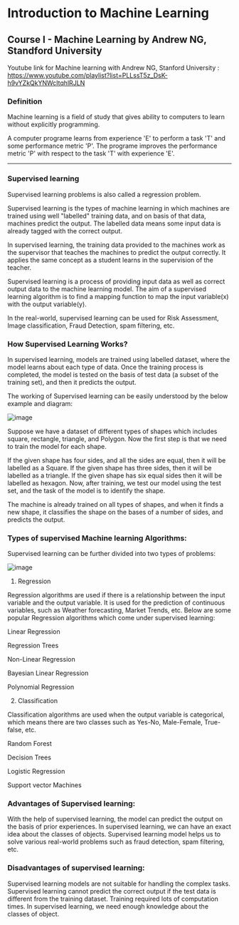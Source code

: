 # Introduction to Machine Learning
## Course I - Machine Learning by Andrew NG, Standford University 
Youtube link for Machine learning with Andrew NG, Stanford University : https://www.youtube.com/playlist?list=PLLssT5z_DsK-h9vYZkQkYNWcItqhlRJLN

### Definition
Machine learning is a field of study that gives ability to computers to learn without explicitly programming.

A computer programe learns from experience 'E' to perform a task 'T' and some performance metric 'P'. The programe improves
the performance metric 'P' with respect to the task 'T' with experience 'E'. 

---------------------------------------------------------------------------------------------------------------------------

### Supervised learning
Supervised learning problems is also called a regression problem. 

Supervised learning is the types of machine learning in which machines are trained using well "labelled" training data, and on basis of that data, machines predict the output. The labelled data means some input data is already tagged with the correct output.

In supervised learning, the training data provided to the machines work as the supervisor that teaches the machines to predict the output correctly. It applies the same concept as a student learns in the supervision of the teacher.

Supervised learning is a process of providing input data as well as correct output data to the machine learning model. The aim of a supervised learning algorithm is to find a mapping function to map the input variable(x) with the output variable(y).

In the real-world, supervised learning can be used for Risk Assessment, Image classification, Fraud Detection, spam filtering, etc.

### How Supervised Learning Works?
In supervised learning, models are trained using labelled dataset, where the model learns about each type of data. Once the training process is completed, the model is tested on the basis of test data (a subset of the training set), and then it predicts the output.

The working of Supervised learning can be easily understood by the below example and diagram:

![image](https://user-images.githubusercontent.com/62272672/173084403-fa80708d-39e8-4fed-b2f4-6352b6f87683.png)

Suppose we have a dataset of different types of shapes which includes square, rectangle, triangle, and Polygon. Now the first step is that we need to train the model for each shape.

If the given shape has four sides, and all the sides are equal, then it will be labelled as a Square.
If the given shape has three sides, then it will be labelled as a triangle.
If the given shape has six equal sides then it will be labelled as hexagon.
Now, after training, we test our model using the test set, and the task of the model is to identify the shape.

The machine is already trained on all types of shapes, and when it finds a new shape, it classifies the shape on the bases of a number of sides, and predicts the output.

### Types of supervised Machine learning Algorithms:

Supervised learning can be further divided into two types of problems:

![image](https://user-images.githubusercontent.com/62272672/173085138-b21bc55c-043d-4d95-9cbf-68309d116efb.png)

1. Regression

Regression algorithms are used if there is a relationship between the input variable and the output variable. It is used for the prediction of continuous variables, such as Weather forecasting, Market Trends, etc. Below are some popular Regression algorithms which come under supervised learning:

Linear Regression

Regression Trees

Non-Linear Regression

Bayesian Linear Regression

Polynomial Regression


2. Classification

Classification algorithms are used when the output variable is categorical, which means there are two classes such as Yes-No, Male-Female, True-false, etc.

Random Forest

Decision Trees

Logistic Regression

Support vector Machines

###  Advantages of Supervised learning:
With the help of supervised learning, the model can predict the output on the basis of prior experiences.
In supervised learning, we can have an exact idea about the classes of objects.
Supervised learning model helps us to solve various real-world problems such as fraud detection, spam filtering, etc.


### Disadvantages of supervised learning:
Supervised learning models are not suitable for handling the complex tasks.
Supervised learning cannot predict the correct output if the test data is different from the training dataset.
Training required lots of computation times.
In supervised learning, we need enough knowledge about the classes of object.

